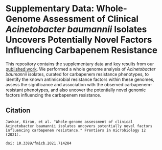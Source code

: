 # Supplementary Data: Whole-Genome Assessment of Clinical *Acinetobacter baumannii* Isolates Uncovers Potentially Novel Factors Influencing Carbapenem Resistance

This repository contains the supplementary data and key results from our [published work](https://www.frontiersin.org/articles/10.3389/fmicb.2021.714284/full). We performed a whole genome analysis of *Acinetobacter baumannii* isolates, curated for carbapenem resistance phenotypes, to identify the known antimicrobial resistance factors within these genomes, assess the significance and association with the observed carbapenem-resistant phenotypes, and also uncover the potentially novel genomic factors influencing the carbapenem resistance.

## Citation
``Javkar, Kiran, et al. "Whole-genome assessment of clinical Acinetobacter baumannii isolates uncovers potentially novel factors influencing carbapenem resistance." Frontiers in microbiology 12 (2021).``

``doi: 10.3389/fmicb.2021.714284``
